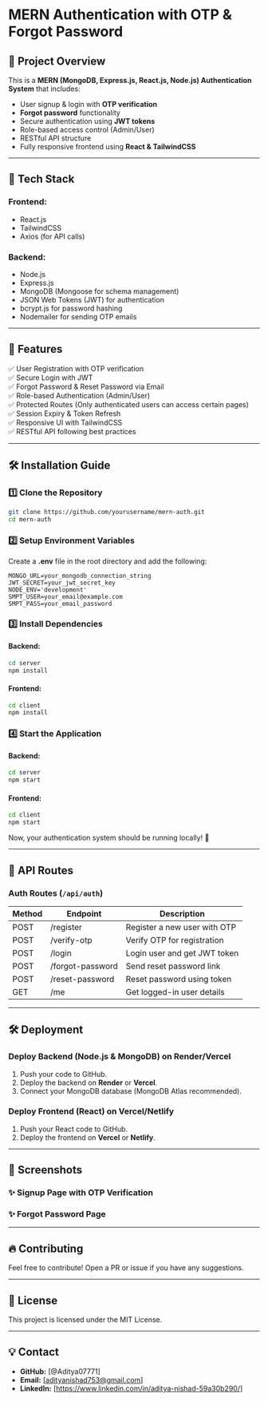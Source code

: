 # MERN Authentication with OTP & Forgot Password

## 📌 Project Overview

This is a **MERN (MongoDB, Express.js, React.js, Node.js) Authentication System** that includes:

- User signup & login with **OTP verification**
- **Forgot password** functionality
- Secure authentication using **JWT tokens**
- Role-based access control (Admin/User)
- RESTful API structure
- Fully responsive frontend using **React & TailwindCSS**

---

## 🚀 Tech Stack

### **Frontend**:

- React.js
- TailwindCSS
- Axios (for API calls)

### **Backend**:

- Node.js
- Express.js
- MongoDB (Mongoose for schema management)
- JSON Web Tokens (JWT) for authentication
- bcrypt.js for password hashing
- Nodemailer for sending OTP emails

---

## 📌 Features

✅ User Registration with OTP verification\
✅ Secure Login with JWT\
✅ Forgot Password & Reset Password via Email\
✅ Role-based Authentication (Admin/User)\
✅ Protected Routes (Only authenticated users can access certain pages)\
✅ Session Expiry & Token Refresh\
✅ Responsive UI with TailwindCSS\
✅ RESTful API following best practices

---

## 🛠 Installation Guide

### **1️⃣ Clone the Repository**

```sh
git clone https://github.com/yourusername/mern-auth.git
cd mern-auth
```

### **2️⃣ Setup Environment Variables**

Create a **.env** file in the root directory and add the following:

```env
MONGO_URL=your_mongodb_connection_string
JWT_SECRET=your_jwt_secret_key
NODE_ENV='development'
SMPT_USER=your_email@example.com
SMPT_PASS=your_email_password
```

### **3️⃣ Install Dependencies**

#### Backend:

```sh
cd server
npm install
```

#### Frontend:

```sh
cd client
npm install
```

### **4️⃣ Start the Application**

#### Backend:

```sh
cd server
npm start
```

#### Frontend:

```sh
cd client
npm start
```

Now, your authentication system should be running locally! 🎉

---

## 📌 API Routes

### **Auth Routes** (`/api/auth`)

| Method | Endpoint         | Description                  |
| ------ | ---------------- | ---------------------------- |
| POST   | /register        | Register a new user with OTP |
| POST   | /verify-otp      | Verify OTP for registration  |
| POST   | /login           | Login user and get JWT token |
| POST   | /forgot-password | Send reset password link     |
| POST   | /reset-password  | Reset password using token   |
| GET    | /me              | Get logged-in user details   |

---

## 🛠 Deployment

### **Deploy Backend (Node.js & MongoDB) on Render/Vercel**

1. Push your code to GitHub.
2. Deploy the backend on **Render** or **Vercel**.
3. Connect your MongoDB database (MongoDB Atlas recommended).

### **Deploy Frontend (React) on Vercel/Netlify**

1. Push your React code to GitHub.
2. Deploy the frontend on **Vercel** or **Netlify**.

---

## 📌 Screenshots

### ✨ Signup Page with OTP Verification



### ✨ Forgot Password Page



---

## 🔥 Contributing

Feel free to contribute! Open a PR or issue if you have any suggestions.

---

## 📜 License

This project is licensed under the MIT License.

---

## 💡 Contact

- **GitHub:** [@Aditya07771]
- **Email:** [adityanishad753@gmail.com]
- **LinkedIn:** [https://www.linkedin.com/in/aditya-nishad-59a30b290/]

